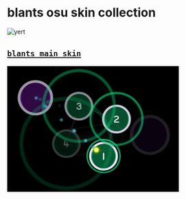 blants osu skin collection
=
<img height="5%" src="https://a.ppy.sh/15588068?1718063618.jpeg" width="10%" title="blants profile picture" alt="yert"/>

## [`blants main skin`](https://github.com/blantz5/blants_skin_repository/raw/0a69a1cd2f00001cee683780906663499e3c0faf/skins/blantinglekito.osk)

[<img src="\images\blantinglekito.jpg" width="400"/>](https://github.com/blantz5/blants_skin_repository/raw/0a69a1cd2f00001cee683780906663499e3c0faf/skins/blantinglekito.osk)
